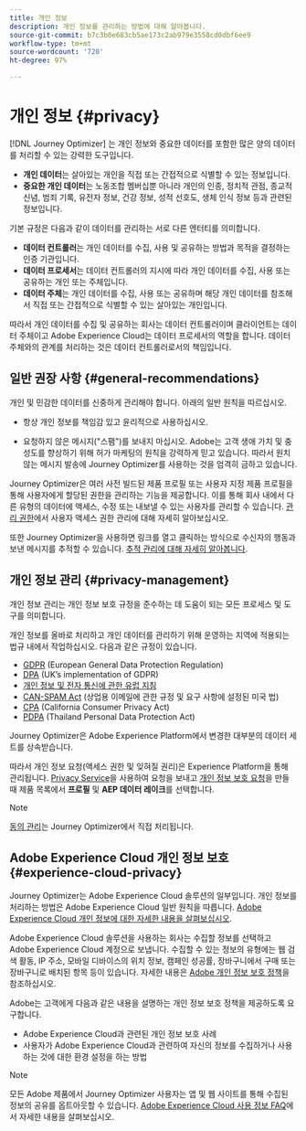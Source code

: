 ```yaml
---
title: 개인 정보
description: 개인 정보를 관리하는 방법에 대해 알아봅니다.
source-git-commit: b7c3b0e683cb5ae173c2ab979e3558cd0dbf6ee9
workflow-type: tm+mt
source-wordcount: '720'
ht-degree: 97%

---
```



# 개인 정보 {#privacy}

[!DNL Journey Optimizer] 는 개인 정보와 중요한 데이터를 포함한 많은 양의 데이터를 처리할 수 있는 강력한 도구입니다.

* **개인 데이터**&#x200B;는 살아있는 개인을 직접 또는 간접적으로 식별할 수 있는 정보입니다.
* **중요한 개인 데이터**&#x200B;는 노동조합 멤버십뿐 아니라 개인의 인종, 정치적 관점, 종교적 신념, 범죄 기록, 유전자 정보, 건강 정보, 성적 선호도, 생체 인식 정보 등과 관련된 정보입니다.

기본 규정은 다음과 같이 데이터를 관리하는 서로 다른 엔터티를 의미합니다.

* **데이터 컨트롤러**&#x200B;는 개인 데이터를 수집, 사용 및 공유하는 방법과 목적을 결정하는 인증 기관입니다.
* **데이터 프로세서**&#x200B;는 데이터 컨트롤러의 지시에 따라 개인 데이터를 수집, 사용 또는 공유하는 개인 또는 주체입니다.
* **데이터 주체**&#x200B;는 개인 데이터를 수집, 사용 또는 공유하며 해당 개인 데이터를 참조해서 직접 또는 간접적으로 식별할 수 있는 살아있는 개인입니다.

따라서 개인 데이터를 수집 및 공유하는 회사는 데이터 컨트롤러이며 클라이언트는 데이터 주체이고 Adobe Experience Cloud는 데이터 프로세서의 역할을 합니다. 데이터 주체와의 관계를 처리하는 것은 데이터 컨트롤러로서의 책임입니다.

## 일반 권장 사항 {#general-recommendations}

개인 및 민감한 데이터를 신중하게 관리해야 합니다. 아래의 일반 원칙을 따르십시오.

* 항상 개인 정보를 책임감 있고 윤리적으로 사용하십시오.

* 요청하지 않은 메시지(&quot;스팸&quot;)를 보내지 마십시오. Adobe는 고객 생애 가치 및 충성도를 향상하기 위해 허가 마케팅의 원칙을 강력하게 믿고 있습니다. 따라서 원치 않는 메시지 발송에 Journey Optimizer를 사용하는 것을 엄격히 금하고 있습니다.

Journey Optimizer은 여러 사전 빌드된 제품 프로필 또는 사용자 지정 제품 프로필을 통해 사용자에게 할당된 권한을 관리하는 기능을 제공합니다. 이를 통해 회사 내에서 다른 유형의 데이터에 액세스, 수정 또는 내보낼 수 있는 사용자를 관리할 수 있습니다. [관리 권한](../administration/permissions.md)에서 사용자 액세스 권한 관리에 대해 자세히 알아보십시오.

또한 Journey Optimizer을 사용하면 링크를 열고 클릭하는 방식으로 수신자의 행동과 보낸 메시지를 추적할 수 있습니다. [추적 관리에 대해 자세히 알아봅니다](message-tracking.md).

## 개인 정보 관리 {#privacy-management}

개인 정보 관리는 개인 정보 보호 규정을 준수하는 데 도움이 되는 모든 프로세스 및 도구를 의미합니다. 

개인 정보를 올바로 처리하고 개인 데이터를 관리하기 위해 운영하는 지역에 적용되는 법규 내에서 작업하십시오. 다음과 같은 규정이 있습니다.

* [GDPR](https://ec.europa.eu/info/law/law-topic/data-protection/reform/what-does-general-data-protection-regulation-gdpr-govern_en) (European General Data Protection Regulation)
* [DPA](https://www.gov.uk/data-protection) (UK’s implementation of GDPR)
* [개인 정보 및 전자 통신에 관한 유럽 지침](https://eur-lex.europa.eu/legal-content/EN/TXT/?uri=CELEX:02002L0058-20091219)
* [CAN-SPAM Act](https://www.ftc.gov/tips-advice/business-center/guidance/can-spam-act-compliance-guide-business) (상업용 이메일에 관한 규정 및 요구 사항에 설정된 미국 법)
* [CPA](https://leginfo.legislature.ca.gov/faces/codes_displayText.xhtml?lawCode=CIV&amp;division=3.&amp;title=1.81.5.&amp;part=4.&amp;chapter=&amp;article=) (California Consumer Privacy Act)
* [PDPA](https://secureprivacy.ai/thailand-pdpa-summary-what-businesses-need-to-know/) (Thailand Personal Data Protection Act)

Journey Optimizer은 Adobe Experience Platform에서 변경한 대부분의 데이터 세트를 상속받습니다.

따라서 개인 정보 요청(액세스 권한 및 잊혀질 권리)은 Experience Platform을 통해 관리됩니다. [Privacy Service](https://experienceleague.adobe.com/docs/experience-platform/privacy/home.html?lang=ko-KR)을 사용하여 요청을 보내고 [개인 정보 보호 요청](https://experienceleague.adobe.com/docs/experience-platform/privacy/ui/user-guide.html?lang=kr#request-builder)을 만들 때 제품 목록에서 **프로필** 및 **AEP 데이터 레이크**&#x200B;를 선택합니다. <!--https://experienceleague.adobe.com/docs/experience-platform/privacy/home.html?lang=en).-->

>[!NOTE]
>
>[동의 관리](../../help/using/consent.md)는 Journey Optimizer에서 직접 처리됩니다.

## Adobe Experience Cloud 개인 정보 보호 {#experience-cloud-privacy}

Journey Optimizer는 Adobe Experience Cloud 솔루션의 일부입니다. 개인 정보를 처리하는 방법은 Adobe Experience Cloud 일반 원칙을 따릅니다. [Adobe Experience Cloud 개인 정보에 대한 자세한 내용을 살펴보십시오](https://www.adobe.com/kr/privacy/marketing-cloud.html).

Adobe Experience Cloud 솔루션을 사용하는 회사는 수집할 정보를 선택하고 Adobe Experience Cloud 계정으로 보냅니다. 수집할 수 있는 정보의 유형에는 웹 검색 활동, IP 주소, 모바일 디바이스의 위치 정보, 캠페인 성공률, 장바구니에서 구매 또는 장바구니로 배치된 항목 등이 있습니다. 자세한 내용은 [Adobe 개인 정보 보호 정책](https://www.adobe.com/kr/privacy/policy.html)을 참조하십시오.

Adobe는 고객에게 다음과 같은 내용을 설명하는 개인 정보 보호 정책을 제공하도록 요구합니다.

* Adobe Experience Cloud과 관련된 개인 정보 보호 사례
* 사용자가 Adobe Experience Cloud과 관련하여 자신의 정보를 수집하거나 사용하는 것에 대한 환경 설정을 하는 방법

>[!NOTE]
>
>모든 Adobe 제품에서 Journey Optimizer 사용자는 앱 및 웹 사이트를 통해 수집된 정보의 공유를 옵트아웃할 수 있습니다. [Adobe Experience Cloud 사용 정보 FAQ](https://www.adobe.com/kr/privacy/experience-cloud-usage-info-faq.html)에서 자세한 내용을 살펴보십시오.

<!--Because Journey Optimizer integrates with Adobe Experience Platform, where audiences are transferred from one system to another, you need to pay extra care to personal data protection.-->
